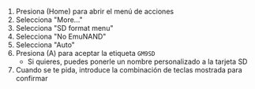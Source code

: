 1. Presiona (Home) para abrir el menú de acciones
2. Selecciona "More..."
3. Selecciona "SD format menu"
4. Selecciona "No EmuNAND"
5. Selecciona "Auto"
6. Presiona (A) para aceptar la etiqueta `GM9SD`
    - Si quieres, puedes ponerle un nombre personalizado a la tarjeta SD
7. Cuando se te pida, introduce la combinación de teclas mostrada para confirmar
